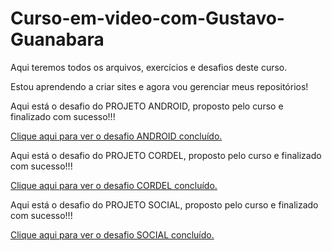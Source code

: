 # Curso-em-video-com-Gustavo-Guanabara
 Aqui teremos todos os arquivos, exercícios e desafios deste curso.

 Estou aprendendo a criar sites e agora vou gerenciar meus repositórios!

Aqui está o desafio do PROJETO ANDROID, proposto pelo curso e finalizado com sucesso!!! 

<a href="https://leonarddias.github.io/Curso-em-video-com-Gustavo-Guanabara/desafios/modulo-02/d010/Resposta-d010%20ANDROID/index.html" target="_blank">Clique aqui para ver o desafio ANDROID concluído.</a>

Aqui está o desafio do PROJETO CORDEL, proposto pelo curso e finalizado com sucesso!!!

<a href="https://leonarddias.github.io/Curso-em-video-com-Gustavo-Guanabara/desafios/modulo-02/d012/Resposta-d012/index.html">Clique aqui para ver o desafio CORDEL concluído.</a>

Aqui está o desafio do PROJETO SOCIAL, proposto pelo curso e finalizado com sucesso!!!

<a href="https://leonarddias.github.io/Curso-em-video-com-Gustavo-Guanabara/desafios/modulo-04/resposta-d013/index.html">Clique aqui para ver o desafio SOCIAL concluído.</a>
